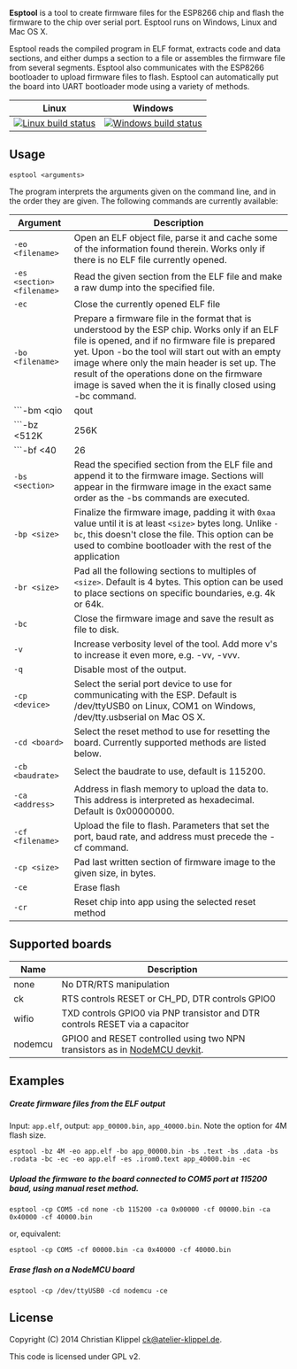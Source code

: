 **Esptool** is a tool to create firmware files for the ESP8266 chip and flash the firmware to the chip over serial port. Esptool runs on Windows, Linux and Mac OS X.

Esptool reads the compiled program in ELF format, extracts code and data sections, and either dumps a section to a file or assembles the firmware file from several segments. Esptool also communicates with the ESP8266 bootloader to upload firmware files to flash. Esptool can automatically put the board into UART bootloader mode using a variety of methods.

Linux|Windows
----- | ------
[![Linux build status](http://img.shields.io/travis/igrr/esptool-ck.svg)](https://travis-ci.org/igrr/esptool-ck) | [![Windows build status](http://img.shields.io/appveyor/ci/igrr/esptool-ck.svg)](https://ci.appveyor.com/project/igrr/esptool-ck)


Usage
-----
```
esptool <arguments>
```

The program interprets the arguments given on the command line, and in the order they are given.
The following commands are currently available:

Argument | Description
---------|-------------
```-eo <filename>``` | Open an ELF object file, parse it and cache some of the information found therein. Works only if there is no ELF file currently opened.
```-es <section> <filename>``` | Read the given section from the ELF file and make a raw dump into the specified file.
```-ec``` | Close the currently opened ELF file
```-bo <filename> ```| Prepare a firmware file in the format that is understood by the ESP chip. Works only if an ELF file is opened, and if no firmware file is prepared yet. Upon -bo the tool will start out with an empty image where only the main header is set up. The result of the operations done on the firmware image is saved when the it is finally closed using -bc command.
```-bm <qio|qout|dio|dout>``` | Set the flash chip interface mode. Default is QIO. This parameter is stored in the binary image header, along with the flash size and flash frequency. The ROM bootloader in the ESP8266 uses the value of these parameters in order to know how to talk to the flash chip.
```-bz <512K|256K|1M|2M|4M|8M|16M|32M>``` | Set the flash chip size. Default is 512K.
```-bf <40|26|20|80>``` | Set the flash chip frequency, in MHz. Default is 40M.
```-bs <section>``` | Read the specified section from the ELF file and append it to the firmware image. Sections will appear in the firmware image in the exact same order as the -bs commands are executed.
```-bp <size>``` | Finalize the firmware image, padding it with `0xaa` value until it is at least `<size>` bytes long. Unlike `-bc`, this doesn't close the file. This option can be used to combine bootloader with the rest of the application
```-br <size>``` | Pad all the following sections to multiples of `<size>`. Default is 4 bytes. This option can be used to place sections on specific boundaries, e.g. 4k or 64k.
```-bc``` | Close the firmware image and save the result as file to disk.
```-v``` | Increase verbosity level of the tool. Add more v's to increase it even more, e.g. -vv, -vvv.
```-q``` | Disable most of the output.
```-cp <device>``` | Select the serial port device to use for communicating with the ESP. Default is /dev/ttyUSB0 on Linux, COM1 on Windows, /dev/tty.usbserial on Mac OS X.
```-cd <board>``` | Select the reset method to use for resetting the board. Currently supported methods are listed below.
```-cb <baudrate>``` | Select the baudrate to use, default is 115200.
```-ca <address>``` | Address in flash memory to upload the data to. This address is interpreted as hexadecimal. Default is 0x00000000.
```-cf <filename>``` | Upload the file to flash. Parameters that set the port, baud rate, and address must precede the -cf command.
```-cp <size>``` | Pad last written section of firmware image to the given size, in bytes.
```-ce``` | Erase flash
```-cr``` | Reset chip into app using the selected reset method

Supported boards
----------------

Name       | Description
-----------|-------------
none       | No DTR/RTS manipulation
ck         | RTS controls RESET or CH_PD, DTR controls GPIO0
wifio      | TXD controls GPIO0 via PNP transistor and DTR controls RESET via a capacitor
nodemcu    | GPIO0 and RESET controlled using two NPN transistors as in [NodeMCU devkit](https://raw.githubusercontent.com/nodemcu/nodemcu-devkit/master/Documents/NODEMCU_DEVKIT_SCH.png).

Examples
--------

##### Create firmware files from the ELF output
Input: ```app.elf```, output: ```app_00000.bin```, ```app_40000.bin```.
Note the option for 4M flash size.
```
esptool -bz 4M -eo app.elf -bo app_00000.bin -bs .text -bs .data -bs .rodata -bc -ec -eo app.elf -es .irom0.text app_40000.bin -ec
```

##### Upload the firmware to the board connected to COM5 port at 115200 baud, using manual reset method.
```
esptool -cp COM5 -cd none -cb 115200 -ca 0x00000 -cf 00000.bin -ca 0x40000 -cf 40000.bin
```
or, equivalent:
```
esptool -cp COM5 -cf 00000.bin -ca 0x40000 -cf 40000.bin
```

##### Erase flash on a NodeMCU board
```
esptool -cp /dev/ttyUSB0 -cd nodemcu -ce
```

License
-------
Copyright (C) 2014 Christian Klippel <ck@atelier-klippel.de>.

This code is licensed under GPL v2.
